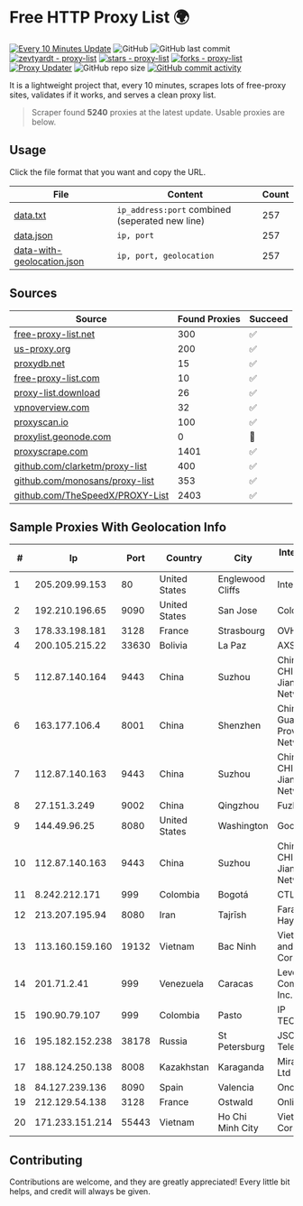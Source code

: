 
# Free HTTP Proxy List 🌍

[![Every 10 Minutes Update](https://github.com/mertguvencli/http-proxy-list/actions/workflows/main.yml/badge.svg?branch=main)](https://github.com/mertguvencli/http-proxy-list/actions/workflows/main.yml)
![GitHub](https://img.shields.io/github/license/mertguvencli/http-proxy-list)
![GitHub last commit](https://img.shields.io/github/last-commit/mertguvencli/http-proxy-list)
[![zevtyardt - proxy-list](https://img.shields.io/static/v1?label=zevtyardt&message=proxy-list&color=blue&logo=github)](https://github.com/zevtyardt/proxy-list "Go to GitHub repo")
[![stars - proxy-list](https://img.shields.io/github/stars/zevtyardt/proxy-list?style=social)](https://github.com/zevtyardt/proxy-list)
[![forks - proxy-list](https://img.shields.io/github/forks/zevtyardt/proxy-list?style=social)](https://github.com/zevtyardt/proxy-list)
[![Proxy Updater](https://github.com/zevtyardt/proxy-list/workflows/Proxy%20Updater/badge.svg)](https://github.com/zevtyardt/proxy-list/actions?query=workflow:"Proxy+Updater")
![GitHub repo size](https://img.shields.io/github/repo-size/zevtyardt/proxy-list)
[![GitHub commit activity](https://img.shields.io/github/commit-activity/m/zevtyardt/proxy-list?logo=commits)](https://github.com/zevtyardt/proxy-list/commits/main)

It is a lightweight project that, every 10 minutes, scrapes lots of free-proxy sites, validates if it works, and serves a clean proxy list.

> Scraper found **5240** proxies at the latest update. Usable proxies are below.

## Usage

Click the file format that you want and copy the URL.

|File|Content|Count|
|----|-------|-----|
|[data.txt](https://raw.githubusercontent.com/mertguvencli/http-proxy-list/main/proxy-list/data.txt)|`ip_address:port` combined (seperated new line)|257|
|[data.json](https://raw.githubusercontent.com/mertguvencli/http-proxy-list/main/proxy-list/data.json)|`ip, port`|257|
|[data-with-geolocation.json](https://raw.githubusercontent.com/mertguvencli/http-proxy-list/main/proxy-list/data-with-geolocation.json)|`ip, port, geolocation`|257|

## Sources

|Source|Found Proxies|Succeed|
|------|-------------|-------|
|[free-proxy-list.net](https://free-proxy-list.net)|300|✅|
|[us-proxy.org](https://www.us-proxy.org)|200|✅|
|[proxydb.net](http://proxydb.net)|15|✅|
|[free-proxy-list.com](https://free-proxy-list.com/?page=&port=&type%5B%5D=http&type%5B%5D=https&up_time=0&search=Search)|10|✅|
|[proxy-list.download](https://www.proxy-list.download/HTTP)|26|✅|
|[vpnoverview.com](https://vpnoverview.com/privacy/anonymous-browsing/free-proxy-servers)|32|✅|
|[proxyscan.io](https://www.proxyscan.io)|100|✅|
|[proxylist.geonode.com](https://proxylist.geonode.com/api/proxy-list?limit=300&page=1&sort_by=lastChecked&sort_type=desc&protocols=http,https)|0|🚫|
|[proxyscrape.com](https://api.proxyscrape.com/v2/?request=displayproxies&protocol=http&timeout=10000&country=all&ssl=all&anonymity=all)|1401|✅|
|[github.com/clarketm/proxy-list](https://raw.githubusercontent.com/clarketm/proxy-list/master/proxy-list-raw.txt)|400|✅|
|[github.com/monosans/proxy-list](https://raw.githubusercontent.com/monosans/proxy-list/main/proxies/http.txt)|353|✅|
|[github.com/TheSpeedX/PROXY-List](https://raw.githubusercontent.com/TheSpeedX/PROXY-List/master/http.txt)|2403|✅|


## Sample Proxies With Geolocation Info

|#|Ip|Port|Country|City|Internet Service Provider|
|-|--|----|-------|----|-------------------------|
|1|205.209.99.153|80|United States|Englewood Cliffs|Interserver, Inc|
|2|192.210.196.65|9090|United States|San Jose|ColoCrossing|
|3|178.33.198.181|3128|France|Strasbourg|OVH SAS|
|4|200.105.215.22|33630|Bolivia|La Paz|AXS Bolivia S. A.|
|5|112.87.140.164|9443|China|Suzhou|China Unicom CHINA169 Jiangsu Province Network|
|6|163.177.106.4|8001|China|Shenzhen|China Unicom Guangdong Province Network|
|7|112.87.140.163|9443|China|Suzhou|China Unicom CHINA169 Jiangsu Province Network|
|8|27.151.3.249|9002|China|Qingzhou|Fuzhou|
|9|144.49.96.25|8080|United States|Washington|Google LLC|
|10|112.87.140.163|9443|China|Suzhou|China Unicom CHINA169 Jiangsu Province Network|
|11|8.242.212.171|999|Colombia|Bogotá|CTL Colombia|
|12|213.207.195.94|8080|Iran|Tajrīsh|Farabord Dadeh Haye Iranian Co.|
|13|113.160.159.160|19132|Vietnam|Bac Ninh|VietNam Post and Telecom Corporation|
|14|201.71.2.41|999|Venezuela|Caracas|Level 3 Communications, Inc.|
|15|190.90.79.107|999|Colombia|Pasto|IP TECHNOLOGIES|
|16|195.182.152.238|38178|Russia|St Petersburg|JSC "Severen-Telecom"|
|17|188.124.250.138|8008|Kazakhstan|Karaganda|Miranda-Media Ltd|
|18|84.127.239.136|8090|Spain|Valencia|Ono|
|19|212.129.54.138|3128|France|Ostwald|Online S.A.S.|
|20|171.233.151.214|55443|Vietnam|Ho Chi Minh City|Viettel Corporation|



## Contributing

Contributions are welcome, and they are greatly appreciated! Every
little bit helps, and credit will always be given.

